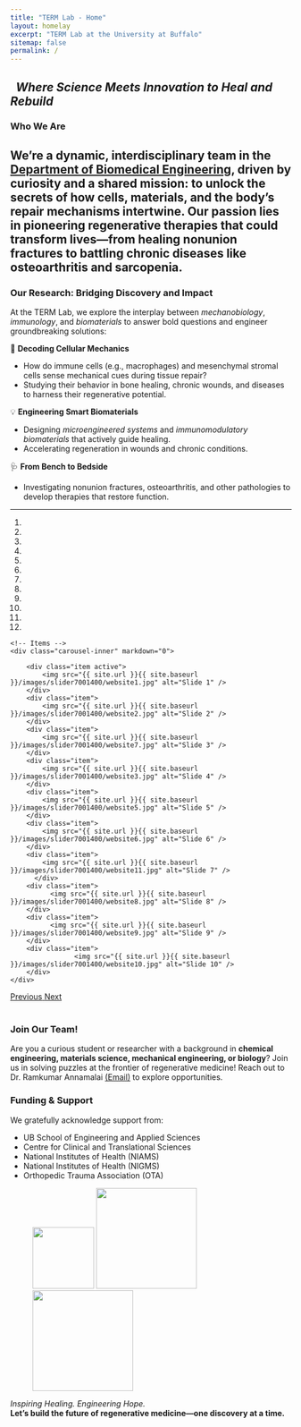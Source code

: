 ```yaml
---
title: "TERM Lab - Home"
layout: homelay
excerpt: "TERM Lab at the University at Buffalo"
sitemap: false
permalink: /
---
```

&nbsp;
*Where Science Meets Innovation to Heal and Rebuild*  
---
### **Who We Are**  
We’re a dynamic, interdisciplinary team in the [**Department of Biomedical Engineering**](https://engineering.buffalo.edu/bme.html), driven by curiosity and a shared mission: to unlock the secrets of how cells, materials, and the body’s repair mechanisms intertwine. Our passion lies in pioneering regenerative therapies that could transform lives—from healing nonunion fractures to battling chronic diseases like osteoarthritis and sarcopenia.
---
### **Our Research: Bridging Discovery and Impact**  
At the TERM Lab, we explore the interplay between *mechanobiology*, *immunology*, and *biomaterials* to answer bold questions and engineer groundbreaking solutions:  

🔬 **Decoding Cellular Mechanics**  
- How do immune cells (e.g., macrophages) and mesenchymal stromal cells sense mechanical cues during tissue repair?  
- Studying their behavior in bone healing, chronic wounds, and diseases to harness their regenerative potential.  

💡 **Engineering Smart Biomaterials**  
- Designing *microengineered systems* and *immunomodulatory biomaterials* that actively guide healing.  
- Accelerating regeneration in wounds and chronic conditions.  

🩺 **From Bench to Bedside**  
- Investigating nonunion fractures, osteoarthritis, and other pathologies to develop therapies that restore function.

---
<div markdown="0" id="carousel" class="carousel slide" data-ride="carousel" data-interval="5000" data-pause="hover" >
    <!-- Menu -->
    <ol class="carousel-indicators">
        <li data-target="#carousel" data-slide-to="0" class="active"></li>
        <li data-target="#carousel" data-slide-to="1"></li>
        <li data-target="#carousel" data-slide-to="2"></li>
        <li data-target="#carousel" data-slide-to="3"></li>
        <li data-target="#carousel" data-slide-to="4"></li>
        <li data-target="#carousel" data-slide-to="5"></li>
        <li data-target="#carousel" data-slide-to="6"></li>
        <li data-target="#carousel" data-slide-to="7"></li>
        <li data-target="#carousel" data-slide-to="8"></li>
        <li data-target="#carousel" data-slide-to="9"></li>
        <li data-target="#carousel" data-slide-to="10"></li>
        <li data-target="#carousel" data-slide-to="11"></li>
    </ol>

    <!-- Items -->
    <div class="carousel-inner" markdown="0">

        <div class="item active">
            <img src="{{ site.url }}{{ site.baseurl }}/images/slider7001400/website1.jpg" alt="Slide 1" />
        </div>
        <div class="item">
            <img src="{{ site.url }}{{ site.baseurl }}/images/slider7001400/website2.jpg" alt="Slide 2" />
        </div>
        <div class="item">
            <img src="{{ site.url }}{{ site.baseurl }}/images/slider7001400/website7.jpg" alt="Slide 3" />
        </div>
        <div class="item">
            <img src="{{ site.url }}{{ site.baseurl }}/images/slider7001400/website3.jpg" alt="Slide 4" />
        </div>
        <div class="item">
            <img src="{{ site.url }}{{ site.baseurl }}/images/slider7001400/website5.jpg" alt="Slide 5" />
        </div>
        <div class="item">
            <img src="{{ site.url }}{{ site.baseurl }}/images/slider7001400/website6.jpg" alt="Slide 6" />
        </div>  
        <div class="item">
            <img src="{{ site.url }}{{ site.baseurl }}/images/slider7001400/website11.jpg" alt="Slide 7" />
          </div>
        <div class="item">
              <img src="{{ site.url }}{{ site.baseurl }}/images/slider7001400/website8.jpg" alt="Slide 8" />
        </div>
        <div class="item">
              <img src="{{ site.url }}{{ site.baseurl }}/images/slider7001400/website9.jpg" alt="Slide 9" />
        </div>
        <div class="item">
                    <img src="{{ site.url }}{{ site.baseurl }}/images/slider7001400/website10.jpg" alt="Slide 10" />
        </div>
    </div>
  <a class="left carousel-control" href="#carousel" role="button" data-slide="prev">
    <span class="glyphicon glyphicon-chevron-left" aria-hidden="true"></span>
    <span class="sr-only">Previous</span>
  </a>
  <a class="right carousel-control" href="#carousel" role="button" data-slide="next">
    <span class="glyphicon glyphicon-chevron-right" aria-hidden="true"></span>
    <span class="sr-only">Next</span>
  </a>
</div>&nbsp;

### **Join Our Team!**  
Are you a curious student or researcher with a background in **chemical engineering, materials science, mechanical engineering, or biology**? Join us in solving puzzles at the frontier of regenerative medicine! Reach out to Dr. Ramkumar Annamalai [(Email)](mailto:ramkumar.suny@gmail.com) to explore opportunities.

### **Funding & Support**  
We gratefully acknowledge support from:  
- UB School of Engineering and Applied Sciences
- Centre for Clinical and Translational Sciences 
- National Institutes of Health (NIAMS)
- National Institutes of Health (NIGMS)
- Orthopedic Trauma Association (OTA)

<figure class="fourth">
  <img src="{{ site.url }}{{ site.baseurl }}/images/logopic/NIGMS.jpg" style="width: 110px">
  <img src="{{ site.url }}{{ site.baseurl }}/images/logopic/ota.png" style="width: 180px">
  <img src="{{ site.url }}{{ site.baseurl }}/images/logopic/NIAMS2.jpg" style="width: 180px">
</figure>

*Inspiring Healing. Engineering Hope.*  
**Let’s build the future of regenerative medicine—one discovery at a time.**  